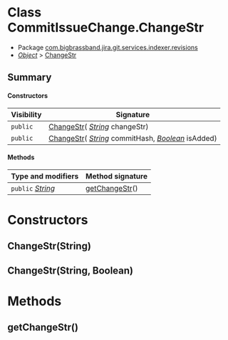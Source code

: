 # Class CommitIssueChange.ChangeStr

* Package [com.bigbrassband.jira.git.services.indexer.revisions](#)
*  *[Object](https://docs.oracle.com/javase/8/docs/api/java/lang/Object.html)*  \> [ChangeStr](#)




## Summary
#### Constructors
| Visibility | Signature |
| --- | --- |
| `public` | [ChangeStr](#changestrstring)( *[String](https://docs.oracle.com/javase/8/docs/api/java/lang/String.html)*  changeStr) |
| `public` | [ChangeStr](#changestrstring-boolean)( *[String](https://docs.oracle.com/javase/8/docs/api/java/lang/String.html)*  commitHash,  *[Boolean](https://docs.oracle.com/javase/8/docs/api/java/lang/Boolean.html)*  isAdded) |

#### Methods
| Type and modifiers | Method signature |
| --- | --- |
| `public`  *[String](https://docs.oracle.com/javase/8/docs/api/java/lang/String.html)*  | [getChangeStr](#getchangestr)() |



# Constructors
## ChangeStr(String)




## ChangeStr(String, Boolean)





# Methods
## getChangeStr()





